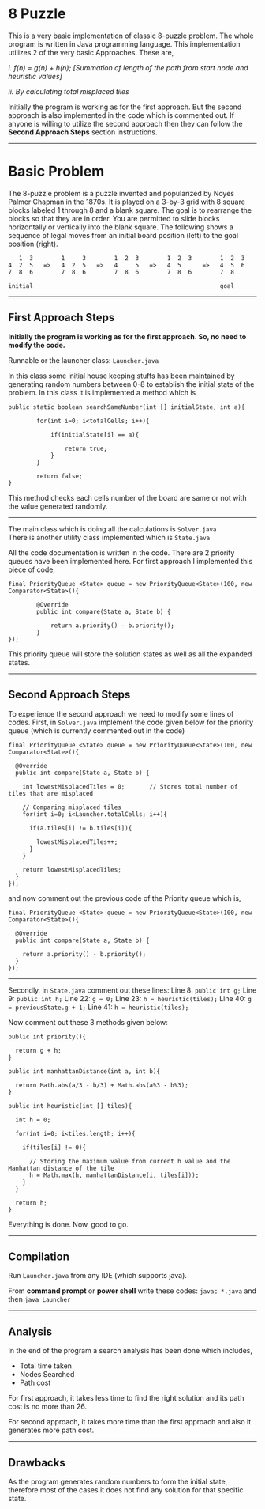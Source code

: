 # 8 Puzzle

This is a very basic implementation of classic 8-puzzle problem. The whole program
is written in Java programming language. This implementation utilizes 2 of the very
basic Approaches. These are,

  *i. f(n) = g(n) + h(n); [Summation of length of the path from start node and heuristic values]*

  *ii. By calculating total misplaced tiles*

Initially the program is working as for the first approach. But the second approach is also
implemented in the code which is commented out. If anyone is willing to utilize the second
approach then they can follow the **Second Approach Steps** section instructions.

---

# Basic Problem

The 8-puzzle problem is a puzzle invented and popularized by Noyes Palmer Chapman in the 1870s. It is
played on a 3-by-3 grid with 8 square blocks labeled 1 through 8 and a blank square. The goal is to
rearrange the blocks so that they are in order. You are permitted to slide blocks horizontally or
vertically into the blank square. The following shows a sequence of legal moves from an initial board
position (left) to the goal position (right).  

```
   1  3        1     3        1  2  3        1  2  3        1  2  3
4  2  5   =>   4  2  5   =>   4     5   =>   4  5      =>   4  5  6
7  8  6        7  8  6        7  8  6        7  8  6        7  8

initial                                                     goal
```

---

## First Approach Steps

**Initially the program is working as for the first approach. So, no need to modify the code.**

Runnable or the launcher class: `Launcher.java`

In this class some initial house keeping stuffs has been maintained by generating random numbers between
0-8 to establish the initial state of the problem. In this class it is implemented a method which is

```
public static boolean searchSameNumber(int [] initialState, int a){

		for(int i=0; i<totalCells; i++){

			if(initialState[i] == a){

				return true;
			}
		}

		return false;
}
```

This method checks each cells number of the board are same or not with the value generated randomly.

---

The main class which is doing all the calculations is `Solver.java`  
There is another utility class implemented which is `State.java`

All the code documentation is written in the code. There are 2 priority queues have been implemented here.
For first approach I implemented this piece of code,

```
final PriorityQueue <State> queue = new PriorityQueue<State>(100, new Comparator<State>(){

		@Override
		public int compare(State a, State b) {

			return a.priority() - b.priority();
		}
});
```

This priority queue will store the solution states as well as all the expanded states.

---

## Second Approach Steps

To experience the second approach we need to modify some lines of codes. First, in `Solver.java`
implement the code given below for the priority queue (which is currently commented out in the code)

```
final PriorityQueue <State> queue = new PriorityQueue<State>(100, new Comparator<State>(){

  @Override
  public int compare(State a, State b) {

    int lowestMisplacedTiles = 0;		// Stores total number of tiles that are misplaced

    // Comparing misplaced tiles
    for(int i=0; i<Launcher.totalCells; i++){

      if(a.tiles[i] != b.tiles[i]){

        lowestMisplacedTiles++;
      }
    }

    return lowestMisplacedTiles;
  }
});
```

and now comment out the previous code of the Priority queue which is,

```
final PriorityQueue <State> queue = new PriorityQueue<State>(100, new Comparator<State>(){

  @Override
  public int compare(State a, State b) {

    return a.priority() - b.priority();
  }
});
```

---

Secondly, in `State.java` comment out these lines:
Line 8: `public int g;`
Line 9: `public int h;`
Line 22: `g = 0;`
Line 23: `h = heuristic(tiles);`
Line 40: `g = previousState.g + 1;`
Line 41: `h = heuristic(tiles);`

Now comment out these 3 methods given below:

```
public int priority(){

  return g + h;
}
```

```
public int manhattanDistance(int a, int b){

  return Math.abs(a/3 - b/3) + Math.abs(a%3 - b%3);
}
```

```
public int heuristic(int [] tiles){

  int h = 0;

  for(int i=0; i<tiles.length; i++){

    if(tiles[i] != 0){

      // Storing the maximum value from current h value and the Manhattan distance of the tile
      h = Math.max(h, manhattanDistance(i, tiles[i]));
    }
  }

  return h;
}
```

Everything is done. Now, good to go.

---

## Compilation

Run `Launcher.java` from any IDE (which supports java).

From **command prompt** or **power shell** write these codes: `javac *.java`
and then `java Launcher`

---

## Analysis

In the end of the program a search analysis has been done which includes,

* Total time taken
* Nodes Searched
* Path cost

For first approach, it takes less time to find the right solution and its path cost is no more than 26.

For second approach, it takes more time than the first approach and also it generates more path cost.

---

## Drawbacks

As the program generates random numbers to form the initial state, therefore most of the cases
it does not find any solution for that specific state.

